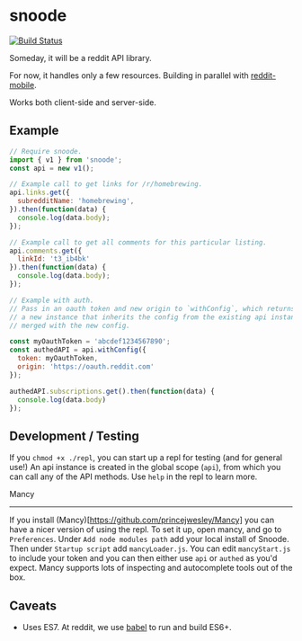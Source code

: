 snoode
======

[![Build Status](https://travis-ci.org/reddit/snoode.svg?branch=master)](https://travis-ci.org/reddit/snoode)

Someday, it will be a reddit API library.

For now, it handles only a few resources. Building in parallel with
[reddit-mobile](https://github.com/reddit/reddit-mobile).

Works both client-side and server-side.

Example
-------

```javascript
// Require snoode.
import { v1 } from 'snoode';
const api = new v1();

// Example call to get links for /r/homebrewing.
api.links.get({
  subredditName: 'homebrewing',
}).then(function(data) {
  console.log(data.body);
});

// Example call to get all comments for this particular listing.
api.comments.get({
  linkId: 't3_ib4bk'
}).then(function(data) {
  console.log(data.body);
});

// Example with auth.
// Pass in an oauth token and new origin to `withConfig`, which returns
// a new instance that inherits the config from the existing api instance
// merged with the new config.

const myOauthToken = 'abcdef1234567890';
const authedAPI = api.withConfig({
  token: myOauthToken,
  origin: 'https://oauth.reddit.com'
});

authedAPI.subscriptions.get().then(function(data) {
  console.log(data.body)
});
```

Development / Testing
---------------------

If you `chmod +x ./repl`, you can start up a repl for testing (and for general
use!) An api instance is created in the global scope (`api`), from which you
can call any of the API methods. Use `help` in the repl to learn more.

Mancy
____________________

If you install (Mancy)[https://github.com/princejwesley/Mancy] you can have a nicer version of using the repl. To set it up, open mancy, and go to `Preferences`. Under `Add node modules path` add your local install of Snoode. Then under `Startup script` add `mancyLoader.js`. You can edit `mancyStart.js` to include your token and you can then either use `api` or `authed` as you'd expect. Mancy supports lots of inspecting and autocomplete tools out of the box.

Caveats
------

* Uses ES7. At reddit, we use [babel](https://babeljs.io) to run and build ES6+.
